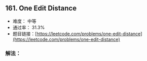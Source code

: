## 161. One Edit Distance


- 难度： 中等
- 通过率： 31.3%
- 题目链接：[https://leetcode.com/problems/one-edit-distance](https://leetcode.com/problems/one-edit-distance)



### 解法：